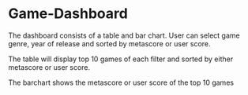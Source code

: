 # Game-Dashboard
 
The dashboard consists of a table and bar chart. User can select game genre, year of release and sorted by metascore or user score.

The table will display top 10 games of each filter and sorted by either metascore or user score.

The barchart shows the metascore or user score of the top 10 games
